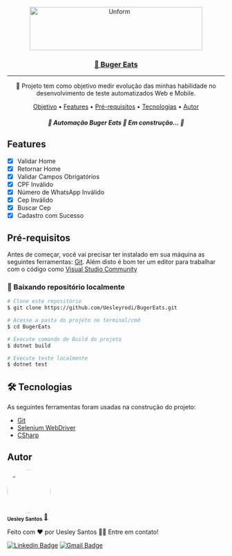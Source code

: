 <p align="center">
  <a href="https://unform.dev">
  <a href="https://imgur.com/W8fvOc2"><img src="https://i.imgur.com/W8fvOc2.jpg" title="source: imgur.com" height="100" width="400" alt="Unform"/></a>
  </a>
</p>

<h3 align="center">
    <a href="https://buger-eats.vercel.app/">🔗 Buger Eats</a>
</h3>

-------
<p href="#objetivo" align="center">🚀 Projeto tem como objetivo medir evolução das minhas habilidade no desenvolvimento de teste automatizados Web e Mobile.</p>

<p align="center">
 <a href="#objetivo">Objetivo</a> •
 <a href="#features">Features</a> • 
 <a href="#pré-requisitos">Pré-requisitos</a> • 
 <a href="#tecnologias">Tecnologias</a> • 
 <a href="#autor">Autor</a>
</p>

<h5 align="center"> 
	🚧  Automação Buger Eats 🚀 Em construção...  🚧
</h5>

<h2 href="#features">Features</h2>

- [x] Validar Home
- [x] Retornar Home
- [x] Validar Campos Obrigatórios
- [x] CPF Inválido
- [x] Número de WhatsApp Inválido
- [x] Cep Inválido
- [x] Buscar Cep
- [x] Cadastro com Sucesso

<h2 href="#pré-requisitos">Pré-requisitos</h2>

Antes de começar, você vai precisar ter instalado em sua máquina as seguintes ferramentas:
[Git](https://git-scm.com).
Além disto é bom ter um editor para trabalhar com o código como [Visual Studio Community](https://visualstudio.microsoft.com/pt-br/downloads/)

### 🎲 Baixando repositório localmente

```bash
# Clone este repositório
$ git clone https://github.com/Uesleyrodi/BugerEats.git

# Acesse a pasta do projeto no terminal/cmd
$ cd BugerEats

# Execute comando de Build do projeto
$ dotnet build

# Execute teste localmente
$ dotnet test
```

<h2 href="#-tecnologias">🛠 Tecnologias</h2>

As seguintes ferramentas foram usadas na construção do projeto:

- [Git](https://git-scm.com)
- [Selenium WebDriver](https://www.selenium.dev/documentation/webdriver/)
- [CSharp](https://learn.microsoft.com/pt-br/dotnet/csharp/tour-of-csharp/)

<h2 href="#autor">Autor</h2>

<a >
 <img style="border-radius: 50%;" src="https://i.imgur.com/3EOJEwu.jpg" width="100px;" alt=""/>
 <br />
 <sub><b>Uesley Santos</b></sub></a> <a href="https://blog.rocketseat.com.br/author/thiago//" title="Rocketseat">🚀</a>


Feito com ❤️ por Uesley Santos 👋🏽 Entre em contato!

[![Linkedin Badge](https://img.shields.io/badge/-Uesley_Santos-blue?style=flat-square&logo=Linkedin&logoColor=white&link=https://www.linkedin.com/in/tgmarinho/)](https://www.linkedin.com/in/uesley-rodrigues-dos-santos-080055172/) 
[![Gmail Badge](https://img.shields.io/badge/-uesleyrsantos2@gmail.com-c14438?style=flat-square&logo=Gmail&logoColor=white&link=mailto:uesleyrsantos2@gmail.com)](mailto:uesleyrsantos2@gmail.com)